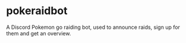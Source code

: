 # pokeraidbot
A Discord Pokemon go raiding bot, used to announce raids, sign up for them and get an overview.

